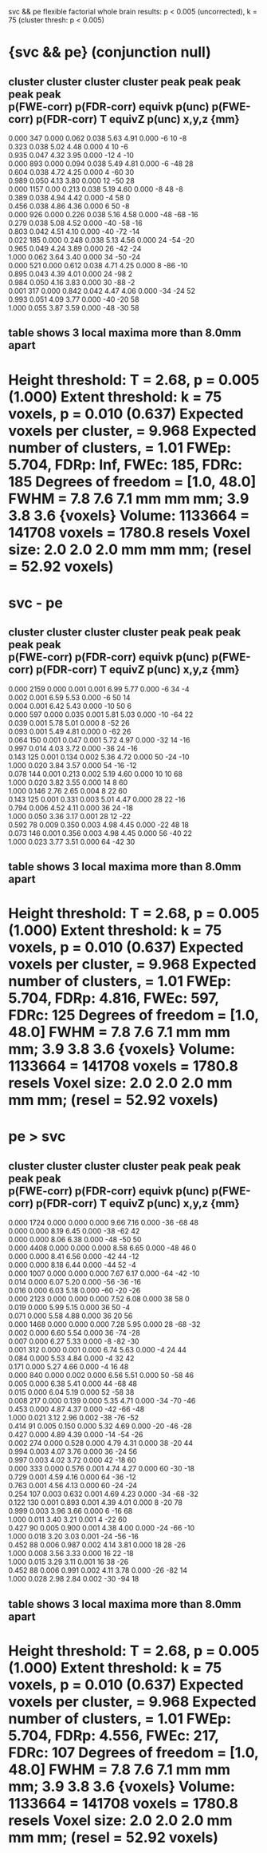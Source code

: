 svc && pe flexible factorial whole brain results: p < 0.005 (uncorrected), k = 75 (cluster thresh: p < 0.005)

{svc && pe} (conjunction null)
================================================================================
cluster cluster cluster cluster peak    peak    peak    peak    peak    
p(FWE-corr) p(FDR-corr) equivk  p(unc)  p(FWE-corr) p(FDR-corr) T   equivZ  p(unc)  x,y,z {mm}
--------------------------------------------------------------------------------
0.000       347 0.000   0.062   0.038     5.63   4.91   0.000    -6   10  -8    
                        0.323   0.038     5.02   4.48   0.000     4   10  -6    
                        0.935   0.047     4.32   3.95   0.000   -12    4 -10    
0.000       893 0.000   0.094   0.038     5.49   4.81   0.000    -6  -48  28    
                        0.604   0.038     4.72   4.25   0.000     4  -60  30    
                        0.989   0.050     4.13   3.80   0.000    12  -50  28    
0.000       1157 0.00   0.213   0.038     5.19   4.60   0.000    -8   48  -8    
                        0.389   0.038     4.94   4.42   0.000    -4   58   0    
                        0.456   0.038     4.86   4.36   0.000     6   50  -8    
0.000       926 0.000   0.226   0.038     5.16   4.58   0.000   -48  -68 -16    
                        0.279   0.038     5.08   4.52   0.000   -40  -58 -16    
                        0.803   0.042     4.51   4.10   0.000   -40  -72 -14    
0.022       185 0.000   0.248   0.038     5.13   4.56   0.000    24  -54 -20    
                        0.965   0.049     4.24   3.89   0.000    26  -42 -24    
                        1.000   0.062     3.64   3.40   0.000    34  -50 -24    
0.000       521 0.000   0.612   0.038     4.71   4.25   0.000     8  -86 -10    
                        0.895   0.043     4.39   4.01   0.000    24  -98   2    
                        0.984   0.050     4.16   3.83   0.000    30  -88  -2    
0.001       317 0.000   0.842   0.042     4.47   4.06   0.000   -34  -24  52    
                        0.993   0.051     4.09   3.77   0.000   -40  -20  58    
                        1.000   0.055     3.87   3.59   0.000   -48  -30  58    

table shows 3 local maxima more than 8.0mm apart
--------------------------------------------------------------------------------
Height threshold: T = 2.68, p = 0.005 (1.000)
Extent threshold: k = 75 voxels, p = 0.010 (0.637)
Expected voxels per cluster, <k> = 9.968
Expected number of clusters, <c> = 1.01
FWEp: 5.704, FDRp: Inf, FWEc: 185, FDRc: 185
Degrees of freedom = [1.0, 48.0]
FWHM = 7.8 7.6 7.1 mm mm mm; 3.9 3.8 3.6 {voxels}
Volume: 1133664 = 141708 voxels = 1780.8 resels
Voxel size: 2.0 2.0 2.0 mm mm mm; (resel = 52.92 voxels)
================================================================================


svc - pe
================================================================================
cluster cluster cluster cluster peak    peak    peak    peak    peak    
p(FWE-corr) p(FDR-corr) equivk  p(unc)  p(FWE-corr) p(FDR-corr) T   equivZ  p(unc)  x,y,z {mm}
--------------------------------------------------------------------------------
0.000       2159    0.000   0.001   0.001     6.99   5.77   0.000    -6  34  -4     
                        0.002   0.001     6.59   5.53   0.000    -6  50  14     
                        0.004   0.001     6.42   5.43   0.000   -10  50   6     
0.000       597 0.000   0.035   0.001     5.81   5.03   0.000   -10 -64  22     
                        0.039   0.001     5.78   5.01   0.000     8 -52  26     
                        0.093   0.001     5.49   4.81   0.000     0 -62  26     
0.064       150 0.001   0.047   0.001     5.72   4.97   0.000   -32  14 -16     
                        0.997   0.014     4.03   3.72   0.000   -36  24 -16     
0.143       125 0.001   0.134   0.002     5.36   4.72   0.000    50 -24 -10     
                        1.000   0.020     3.84   3.57   0.000    54 -16 -12     
0.078       144 0.001   0.213   0.002     5.19   4.60   0.000    10  10  68     
                        1.000   0.020     3.82   3.55   0.000    14   8  60     
                        1.000   0.146     2.76   2.65   0.004     8  22  60     
0.143       125 0.001   0.331   0.003     5.01   4.47   0.000    28  22 -16     
                        0.794   0.006     4.52   4.11   0.000    36  24 -18     
                        1.000   0.050     3.36   3.17   0.001    28  12 -22     
0.592       78  0.009   0.350   0.003     4.98   4.45   0.000   -22  48  18     
0.073       146 0.001   0.356   0.003     4.98   4.45   0.000    56 -40  22     
                        1.000   0.023     3.77   3.51   0.000    64 -42  30     

table shows 3 local maxima more than 8.0mm apart
--------------------------------------------------------------------------------
Height threshold: T = 2.68, p = 0.005 (1.000)
Extent threshold: k = 75 voxels, p = 0.010 (0.637)
Expected voxels per cluster, <k> = 9.968
Expected number of clusters, <c> = 1.01
FWEp: 5.704, FDRp: 4.816, FWEc: 597, FDRc: 125
Degrees of freedom = [1.0, 48.0]
FWHM = 7.8 7.6 7.1 mm mm mm; 3.9 3.8 3.6 {voxels}
Volume: 1133664 = 141708 voxels = 1780.8 resels
Voxel size: 2.0 2.0 2.0 mm mm mm; (resel = 52.92 voxels)
================================================================================

pe > svc
================================================================================
cluster cluster cluster cluster peak    peak    peak    peak    peak    
p(FWE-corr) p(FDR-corr) equivk  p(unc)  p(FWE-corr) p(FDR-corr) T   equivZ  p(unc)  x,y,z {mm}
--------------------------------------------------------------------------------
0.000       1724    0.000   0.000   0.000     9.66   7.16   0.000   -36 -68  48     
                        0.000   0.000     8.19   6.45   0.000   -38 -62  42     
                        0.000   0.000     8.06   6.38   0.000   -48 -50  50     
0.000       4408    0.000   0.000   0.000     8.58   6.65   0.000   -48  46   0     
                        0.000   0.000     8.41   6.56   0.000   -42  44 -12     
                        0.000   0.000     8.18   6.44   0.000   -44  52  -4     
0.000       1007    0.000   0.000   0.000     7.67   6.17   0.000   -64 -42 -10     
                        0.014   0.000     6.07   5.20   0.000   -56 -36 -16     
                        0.016   0.000     6.03   5.18   0.000   -60 -20 -26     
0.000       2123    0.000   0.000   0.000     7.52   6.08   0.000    38  58   0     
                        0.019   0.000     5.99   5.15   0.000    36  50  -4     
                        0.071   0.000     5.58   4.88   0.000    36  20  56     
0.000       1468    0.000   0.000   0.000     7.28   5.95   0.000    28 -68 -32     
                        0.002   0.000     6.60   5.54   0.000    36 -74 -28     
                        0.007   0.000     6.27   5.33   0.000    -8 -82 -30     
0.001       312 0.000   0.001   0.000     6.74   5.63   0.000    -4  24  44     
                        0.084   0.000     5.53   4.84   0.000    -4  32  42     
                        0.171   0.000     5.27   4.66   0.000    -4  16  48     
0.000       840 0.000   0.002   0.000     6.56   5.51   0.000    50 -58  46     
                        0.005   0.000     6.38   5.41   0.000    44 -68  48     
                        0.015   0.000     6.04   5.19   0.000    52 -58  38     
0.008       217 0.000   0.139   0.000     5.35   4.71   0.000   -34 -70 -46     
                        0.453   0.000     4.87   4.37   0.000   -42 -66 -48     
                        1.000   0.021     3.12   2.96   0.002   -38 -76 -52     
0.414       91  0.005   0.150   0.000     5.32   4.69   0.000   -20 -46 -28     
                        0.427   0.000     4.89   4.39   0.000   -14 -54 -26     
0.002       274 0.000   0.528   0.000     4.79   4.31   0.000    38 -20  44     
                        0.994   0.003     4.07   3.76   0.000    36 -24  56     
                        0.997   0.003     4.02   3.72   0.000    42 -18  60     
0.000       333 0.000   0.576   0.001     4.74   4.27   0.000    60 -30 -18     
                        0.729   0.001     4.59   4.16   0.000    64 -36 -12     
                        0.763   0.001     4.56   4.13   0.000    60 -24 -24     
0.254       107 0.003   0.632   0.001     4.69   4.23   0.000   -34 -68 -32     
0.122       130 0.001   0.893   0.001     4.39   4.01   0.000     8 -20  78     
                        0.999   0.003     3.96   3.66   0.000     6 -16  68     
                        1.000   0.011     3.40   3.21   0.001     4 -22  60     
0.427       90  0.005   0.900   0.001     4.38   4.00   0.000   -24 -66 -10     
                        1.000   0.018     3.20   3.03   0.001   -24 -56 -16     
0.452       88  0.006   0.987   0.002     4.14   3.81   0.000    18  28 -26     
                        1.000   0.008     3.56   3.33   0.000    16  22 -18     
                        1.000   0.015     3.29   3.11   0.001    16  38 -26     
0.452       88  0.006   0.991   0.002     4.11   3.78   0.000   -26 -82  14     
                        1.000   0.028     2.98   2.84   0.002   -30 -94  18     

table shows 3 local maxima more than 8.0mm apart
--------------------------------------------------------------------------------
Height threshold: T = 2.68, p = 0.005 (1.000)
Extent threshold: k = 75 voxels, p = 0.010 (0.637)
Expected voxels per cluster, <k> = 9.968
Expected number of clusters, <c> = 1.01
FWEp: 5.704, FDRp: 4.556, FWEc: 217, FDRc: 107
Degrees of freedom = [1.0, 48.0]
FWHM = 7.8 7.6 7.1 mm mm mm; 3.9 3.8 3.6 {voxels}
Volume: 1133664 = 141708 voxels = 1780.8 resels
Voxel size: 2.0 2.0 2.0 mm mm mm; (resel = 52.92 voxels)
================================================================================